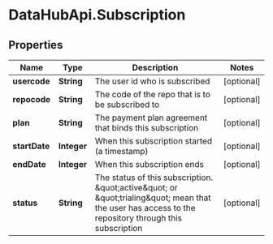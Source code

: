 # DataHubApi.Subscription

## Properties
Name | Type | Description | Notes
------------ | ------------- | ------------- | -------------
**usercode** | **String** | The user id who is subscribed | [optional] 
**repocode** | **String** | The code of the repo that is to be subscribed to | [optional] 
**plan** | **String** | The payment plan agreement that binds this subscription | [optional] 
**startDate** | **Integer** | When this subscription started (a timestamp) | [optional] 
**endDate** | **Integer** | When this subscription ends | [optional] 
**status** | **String** | The status of this subscription. \&quot;active\&quot; or \&quot;trialing\&quot; mean that the user has access to the repository through this subscription | [optional] 


